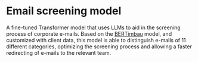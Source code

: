 # Email screening model

A fine-tuned Transformer model that uses LLMs to aid in the screening process of corporate e-mails. Based on the [BERTimbau](https://github.com/neuralmind-ai/portuguese-bert) model, and customized with client data, this model is able to distinguish e-mails of 11 different categories, optimizing the screening process and allowing a faster redirecting of e-mails to the relevant team.
